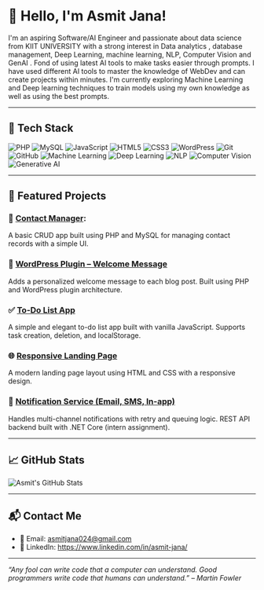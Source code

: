 # 👋 Hello, I'm Asmit Jana!

I'm an aspiring Software/AI Engineer and passionate about data science from KIIT UNIVERSITY with a strong interest in Data analytics , database management, Deep
Learning, machine learning, NLP, Computer Vision and GenAI . Fond of using latest AI tools to make tasks easier through prompts. I have used different AI tools to master the knowledge of WebDev and can create projects within minutes. I'm currently exploring Machine Learning and Deep learning techniques to train models using my own knowledge as well as using the best prompts.  

---

## 🚀 Tech Stack

![PHP](https://img.shields.io/badge/-PHP-777BB4?style=flat-square&logo=php&logoColor=white)
![MySQL](https://img.shields.io/badge/-MySQL-4479A1?style=flat-square&logo=mysql&logoColor=white)
![JavaScript](https://img.shields.io/badge/-JavaScript-F7DF1E?style=flat-square&logo=javascript&logoColor=black)
![HTML5](https://img.shields.io/badge/-HTML5-E34F26?style=flat-square&logo=html5&logoColor=white)
![CSS3](https://img.shields.io/badge/-CSS3-1572B6?style=flat-square&logo=css3&logoColor=white)
![WordPress](https://img.shields.io/badge/-WordPress-21759B?style=flat-square&logo=wordpress&logoColor=white)
![Git](https://img.shields.io/badge/-Git-F05032?style=flat-square&logo=git&logoColor=white)
![GitHub](https://img.shields.io/badge/-GitHub-181717?style=flat-square&logo=github&logoColor=white)
![Machine Learning](https://img.shields.io/badge/Machine%20Learning-orange?style=flat-square&logo=python&logoColor=white)
![Deep Learning](https://img.shields.io/badge/Deep%20Learning-FF6F00?style=flat-square&logo=tensorflow&logoColor=white)
![NLP](https://img.shields.io/badge/NLP-0A8FDC?style=flat-square&logo=spacy&logoColor=white)
![Computer Vision](https://img.shields.io/badge/Computer%20Vision-29B6F6?style=flat-square&logo=opencv&logoColor=white)
![Generative AI](https://img.shields.io/badge/Generative%20AI-800080?style=flat-square&logo=openai&logoColor=white)


---

## 📌 Featured Projects


### 🎯 [Contact Manager](https://github.com/Asmit2004/contact-manager):  
  A basic CRUD app built using PHP and MySQL for managing contact records with a simple UI.


### 🔌 [WordPress Plugin – Welcome Message](https://github.com/Asmit2004/wp-welcome-plugin)
Adds a personalized welcome message to each blog post. Built using PHP and WordPress plugin architecture.

### ✅ [To-Do List App](https://github.com/Asmit2004/To-Do-List)
A simple and elegant to-do list app built with vanilla JavaScript. Supports task creation, deletion, and localStorage.

### 🌐 [Responsive Landing Page](https://github.com/Asmit2004/Responsive-Landing-Page)
A modern landing page layout using HTML and CSS with a responsive design.

### 🧾 [Notification Service (Email, SMS, In-app)](https://github.com/Asmit2004/Notification-Service)
Handles multi-channel notifications with retry and queuing logic. REST API backend built with .NET Core (intern assignment).

---

## 📈 GitHub Stats

![Asmit's GitHub Stats](https://github-readme-stats.vercel.app/api?username=Asmit2004&show_icons=true&theme=radical)

---

## 📬 Contact Me

- 📧 Email: asmitjana024@gmail.com 
- 💼 LinkedIn: https://www.linkedin.com/in/asmit-jana/
  

---

_“Any fool can write code that a computer can understand. Good programmers write code that humans can understand.” – Martin Fowler_
